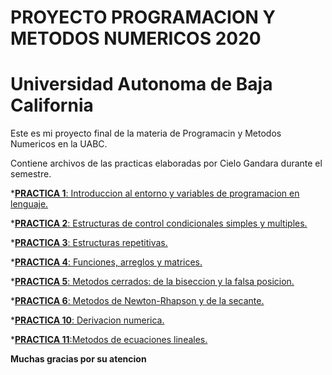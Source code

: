 # PROYECTO PROGRAMACION Y METODOS NUMERICOS 2020
# Universidad Autonoma de Baja California


Este es mi proyecto final de la materia de Programacin y Metodos Numericos en la UABC.

Contiene archivos de las practicas elaboradas por Cielo Gandara durante el semestre.

*[**PRACTICA 1**: Introduccion al entorno y variables de programacion en lenguaje.](https://github.com/cielog25/Proyecto-Programacion-y-Metodos-Numericos-Cielo-/tree/main/PRACTICA%201)

*[**PRACTICA 2**: Estructuras de control condicionales simples y multiples.](https://github.com/cielog25/Proyecto-Programacion-y-Metodos-Numericos-Cielo-/tree/main/Practica%202)

*[**PRACTICA 3**: Estructuras repetitivas.](https://github.com/cielog25/Proyecto-Programacion-y-Metodos-Numericos-Cielo-/tree/main/PRACTICA%203)

*[**PRACTICA 4**: Funciones, arreglos y matrices.](https://github.com/cielog25/Proyecto-Programacion-y-Metodos-Numericos-Cielo-/tree/main/PRACTICA%204)

*[**PRACTICA 5**: Metodos cerrados: de la biseccion y la falsa posicion.](https://github.com/cielog25/Proyecto-Programacion-y-Metodos-Numericos-Cielo-/tree/main/Practica%205)

*[**PRACTICA 6**: Metodos de Newton-Rhapson y de la secante.](https://github.com/cielog25/Proyecto-Programacion-y-Metodos-Numericos-Cielo-/tree/main/Practica%206)

*[**PRACTICA 10**: Derivacion numerica.](https://github.com/cielog25/Proyecto-Programacion-y-Metodos-Numericos-Cielo-/tree/main/Practica%2010)

*[**PRACTICA 11**:Metodos de ecuaciones lineales.](https://github.com/cielog25/Proyecto-Programacion-y-Metodos-Numericos-Cielo-/tree/main/PRACTICA%2011)


**Muchas gracias por su atencion**

